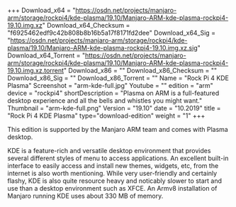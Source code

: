 +++
Download_x64 = "https://osdn.net/projects/manjaro-arm/storage/rockpi4/kde-plasma/19.10/Manjaro-ARM-kde-plasma-rockpi4-19.10.img.xz"
Download_x64_Checksum = "f6925462edf9c42b808b8b16b5a17f8171fd2dee"
Download_x64_Sig = "https://osdn.net/projects/manjaro-arm/storage/rockpi4/kde-plasma/19.10/Manjaro-ARM-kde-plasma-rockpi4-19.10.img.xz.sig"
Download_x64_Torrent = "https://osdn.net/projects/manjaro-arm/storage/rockpi4/kde-plasma/19.10/Manjaro-ARM-kde-plasma-rockpi4-19.10.img.xz.torrent"
Download_x86 = ""
Download_x86_Checksum = ""
Download_x86_Sig = ""
Download_x86_Torrent = ""
Name = "Rock Pi 4 KDE Plasma"
Screenshot = "arm-kde-full.jpg"
Youtube = ""
edition = "arm"
device = "rockpi4"
shortDescription = "Plasma on ARM is a full-featured desktop experience and all the bells and whistles you might want."
Thumbnail = "arm-kde-full.png"
Version = "19.10"
date = "10.2019"
title = "Rock Pi 4 KDE Plasma"
type="download-edition"
weight = "1"
+++

This edition is supported by the Manjaro ARM team and comes with Plasma desktop.

KDE is a feature-rich and versatile desktop environment that provides several different styles of menu to access applications. An excellent built-in interface to easily access and install new themes, widgets, etc, from the internet is also worth mentioning. While very user-friendly and certainly flashy, KDE is also quite resource heavy and noticably slower to start and use than a desktop environment such as XFCE. An Armv8 installation of Manjaro running KDE uses about 330 MB of memory.

